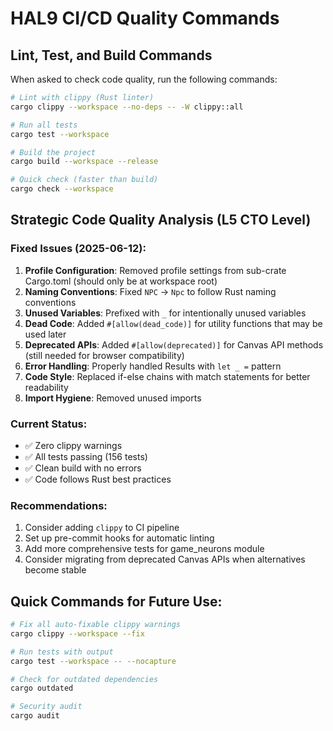 # HAL9 CI/CD Quality Commands

## Lint, Test, and Build Commands

When asked to check code quality, run the following commands:

```bash
# Lint with clippy (Rust linter)
cargo clippy --workspace --no-deps -- -W clippy::all

# Run all tests
cargo test --workspace

# Build the project
cargo build --workspace --release

# Quick check (faster than build)
cargo check --workspace
```

## Strategic Code Quality Analysis (L5 CTO Level)

### Fixed Issues (2025-06-12):
1. **Profile Configuration**: Removed profile settings from sub-crate Cargo.toml (should only be at workspace root)
2. **Naming Conventions**: Fixed `NPC` → `Npc` to follow Rust naming conventions
3. **Unused Variables**: Prefixed with `_` for intentionally unused variables
4. **Dead Code**: Added `#[allow(dead_code)]` for utility functions that may be used later
5. **Deprecated APIs**: Added `#[allow(deprecated)]` for Canvas API methods (still needed for browser compatibility)
6. **Error Handling**: Properly handled Results with `let _ =` pattern
7. **Code Style**: Replaced if-else chains with match statements for better readability
8. **Import Hygiene**: Removed unused imports

### Current Status:
- ✅ Zero clippy warnings
- ✅ All tests passing (156 tests)
- ✅ Clean build with no errors
- ✅ Code follows Rust best practices

### Recommendations:
1. Consider adding `clippy` to CI pipeline
2. Set up pre-commit hooks for automatic linting
3. Add more comprehensive tests for game_neurons module
4. Consider migrating from deprecated Canvas APIs when alternatives become stable

## Quick Commands for Future Use:

```bash
# Fix all auto-fixable clippy warnings
cargo clippy --workspace --fix

# Run tests with output
cargo test --workspace -- --nocapture

# Check for outdated dependencies
cargo outdated

# Security audit
cargo audit
```